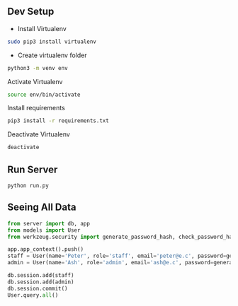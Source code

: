 ## Dev Setup
 - Install Virtualenv
 ```bash
 sudo pip3 install virtualenv
 ```
 - Create virtualenv folder
 ```bash
python3 -m venv env
 ```
 Activate Virtualenv
 ```bash
 source env/bin/activate
 ```
 Install requirements
 ```bash
 pip3 install -r requirements.txt
 ```
 Deactivate Virtualenv
 ```bash
deactivate
```
## Run Server
```shell
python run.py
```


## Seeing All Data
```python
from server import db, app
from models import User
from werkzeug.security import generate_password_hash, check_password_hash

app.app_context().push()
staff = User(name='Peter', role='staff', email='peter@e.c', password=generate_password_hash('p'))
admin = User(name='Ash', role='admin', email='ash@e.c', password=generate_password_hash('a'))

db.session.add(staff)
db.session.add(admin)
db.session.commit()
User.query.all()
```
